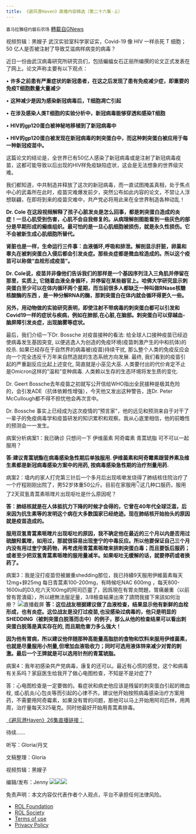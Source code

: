 ```yaml
---
title: 《避风港Haven》直播内容精选（第二十六集·上）
---
```

`喜马拉雅纽约磐石农场` [轉載自GNews](https://gnews.org/zh-hans/2243102/)

视频剪辑：黑嫂子
武汉实验室科学家证实，Covid-19 像 HIV 一样杀死 T 细胞； 50 亿人是否被注射了导致艾滋病样病变的病毒？

近日一份由武汉病毒研究所研究员们，包括蝙蝠女石正丽所编撰的论文正式发表在了网上。论文声称主要有以下观点：

• **许多之前患有严重症状的新冠患者，在这之后发现了患有免疫减少症，即重要的免疫T细胞数量大量减少**

• **这种减少是因为感染新冠病毒后，T细胞凋亡引起**

• **在涉及感染人类T细胞的实验分析中，新冠病毒能够穿透和感染T细胞**

• **HIV的gp120蛋白被神秘地移植到了新冠病毒中**

• **HIV的gp120蛋白被发现在新冠病毒的刺突蛋白中，而这种刺突蛋白被应用于每一种新冠疫苗中。**

这篇论文的结论是，全世界已有50亿人感染了新冠病毒或是注射了新冠病毒疫苗，这都可能导致以后出现的HIV样免疫缺陷症状，这会是无法想象的世界级灾难。

我们都知道，中共制造并释放了这次的新冠病毒，而一直试图掩盖真相，处于焦点中心的武毒所在此时，疫苗灾难爆发前夕，突然公布如此内容的论文，不禁让人浮想联翩，在即将到来的疫苗灾难中，共产党必将用此来在全世界制造各种动乱！

**Dr. Cole 在这段视频解释了孩子心脏发炎是怎么回事，都是刺突蛋白造成的炎症！一旦心肌受到伤害，心肌不会自我修复的。从病理解剖图能看到一些灰色的部分是早期形成的瘢痕组织。最可怕的是一旦心肌细胞被损伤，就是永久性损伤。它不会被新生成心肌细胞所替代。**

**肾脏也是一样，生命运行三件事：血液循环,呼吸和排泄。解剖显示肝脏，卵巢和睾丸在被刺突蛋白入侵后都会引发炎症。那些炎症都是微血栓造成的。所以这个疫苗可以称做“血栓形成疫苗”。**

**Dr. Cole说，疫苗并非像他们告诉我们的那样是一个基因序列注入三角肌并停留在那里，实质上, 它随着血液全身循环，并停留在某些器官上。哈佛大学研究显示刺突蛋白至少可以在体内循环两个星期，而当前很多人都缺乏一种叫做RNase核糖核酸酶的东西 ，是一种分解RNA的酶，那刺突蛋白在体内就会循环得更久一些。**

**另外，用动物做的实验研究表明，即使注射不带病毒的刺突蛋白都可以引发和Covid19一样的症状与疾病，例如在肺部,在心脏,在脑部。刺突蛋白可以穿越血-脑屏障引发炎症，出现脑雾等症状。**

最后，我们介绍一下Dr. Bossche 对疫苗接种的看法: 给全球人口接种疫苗已经迫使病毒发生基因突变, 以便逃逸人为创造的免疫环境(疫苗刺激产生的中和抗体)的绞杀. 如果已经存在于自然界的病毒被(疫苗)持续干扰, 那么整个人类的免疫反应会向一个完全违反千万年来自然造就的生态系统方向发展. 最终, 我们看到的疫苗引起的严重副反应比起上述变化, 简直就是小巫见大巫. 人类要付出的代价肯定不止是Omicron这样的”温和”变种病毒. 人类赖以生存的生态环境将发生质的变化.

Dr. Geert Bossche去年疫苗之初就写公开信给WHO指出全民接种是极其危险的，会引发ADE（抗体依赖性增强），今天他又发出这种警告，连Dr. Peter McCullough都不得不担忧他会再次言中。

Dr. Bossche 事实上已经成为这次疫情的”预言家”，他的远见和预测来自于对干了一辈子的免疫病毒学和疫苗研发的知识累积和观察。我从心底里相信，他的前瞻性的预测会一一发生。

病案分析病案1：我已确诊 只想问一下 伊维菌素 阿奇霉素 青蒿琥脂 可不可以一起服用？

**答:建议青蒿琥酯在病毒感染急性期后单独服用. 伊维菌素和阿奇霉素跟营养素及维生素都是新冠病毒感染方案中的用药, 按病毒感染急性期的治疗剂量用药.**

病案2：墙内的家人打完第三针后一个多月后出现咳嗽发烧得了肺结核住院治疗了一个疗程刚刚出院了，男52岁体重50公斤。目前在家服用👇这几种口服药，服用了2天双氢青蒿素哌喹片出现呕吐是什么原因呢？

**答：肺结核就是在人体抵抗力下降的时候才会得的，它曾在40年代全球泛滥，后来因为抗生素等的发明这个病在大多数国家已经绝迹。现在肺结核开始抬头的原因就是疫苗造成的。**

**服用双氢青蒿素哌喹片出现呕吐的原因，我不确定他在最近的三个月以内是否用过硫酸羟氯喹，如用过，那就很容易出现奎宁的中毒反应。所以他要保证自己三个月内没有用过奎宁类药物，再考虑用青蒿素哌喹来排刺突蛋白毒；而且要饭后服药；或者至少把双氢青蒿素哌喹的服用量减半。如果呕吐无缓解的话，就要停药或者换药了。**

病案3：我是沒打疫苗但被嚴重shedding那位，我已持續9天服用伊維菌素每天12mg+鋅25mg 每日青蒿素100-200mg，有時候吃NAC 600mg ，每天800-1600iu的D3,吃六天100mg的阿司匹靈了，因爲現在有胃炎問題，胃痛嚴重（以前曾有胃潰瘍），所以總無法服足量，3/8檢查結果出來了請問我接下來該如何治療？
![](https://assets.gnews.org/wp-content/uploads/2022/03/IMG_3936.jpg)直播截屏
**答：这位战友根据建议做了血液检查，结果显示他有新鲜的血栓形成，也有炎症。这位战友是没打过疫苗,也没感染过病毒的，他只是明显的SHEDDING（被刺突蛋白脱落而击中）的例子，那么从他的检查结果可以看出刺突蛋白脱落是真实存在的, 而且期危害力多么强大！**

**因为他有胃病，所以建议他伴随那种高能量高脂肪的食物和饮料来服用伊维菌素，也就是尽量服用小剂量,但增加血液吸收力；同时可选用液体锌来减少对胃的刺激。最后一个王牌就是可以选用针剂的青蒿琥脂。**

病案4：我年初感染共产党病毒，康复的还可以。最近有心慌的感觉，这个和病毒有关系吗？家庭医生给我开了做心电图检查，不知是不是对症了?

答：心电图检查是一定要做的。看症状和病史他应该是残留的刺突蛋白引起的微血栓, 或心肌炎/心包炎等而引起的心律不齐。建议他开始按照病毒感染治疗方案用药，不需要用阿奇霉素，如果没有胃的问题，那他可以马上开始用阿司匹林，用两周，治疗量每天325毫克。同时他最好开始用青蒿素排毒。

[《避风港Haven》26集直播链接：](https://gettr.com/post/p11ckiva482)

待续……

听写：Gloria/丹文

文稿整理：Gloria

视频剪辑：黑嫂子

编辑/发布：Jenny
![](https://assets.gnews.org/wp-content/uploads/2022/03/预防方案.jpeg)![](https://assets.gnews.org/wp-content/uploads/2022/03/治疗方案.jpeg)![](https://assets.gnews.org/wp-content/uploads/2022/03/IMG_3856.jpg)
 

免责声明：本文内容仅代表作者个人观点，平台不承担任何法律风险。

- [ROL Foundation](https://rolfoundation.org/)
- [ROL Society](https://rolsociety.org/)
- [Terms of use](https://gnews.org/terms-of-use-3/)
- [Privacy Policy](https://gnews.org/privacy-policy/)

